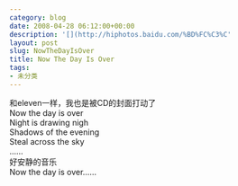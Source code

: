 ```yaml
---
category: blog
date: 2008-04-28 06:12:00+00:00
description: '[](http://hiphotos.baidu.com/%BD%FC%C3%C'
layout: post
slug: NowTheDayIsOver
title: Now The Day Is Over
tags:
- 未分类
---
```


[](http://hiphotos.baidu.com/%BD%FC%C3%C2%D2%A3%D0%FA/pic/item/7e59aaa27b438fbfcaefd0dd.jpg)

  
和eleven一样，我也是被CD的封面打动了  
Now the day is over  
Night is drawing nigh  
Shadows of the evening  
Steal  across the sky  
……  
好安静的音乐  
Now the day is over……  

